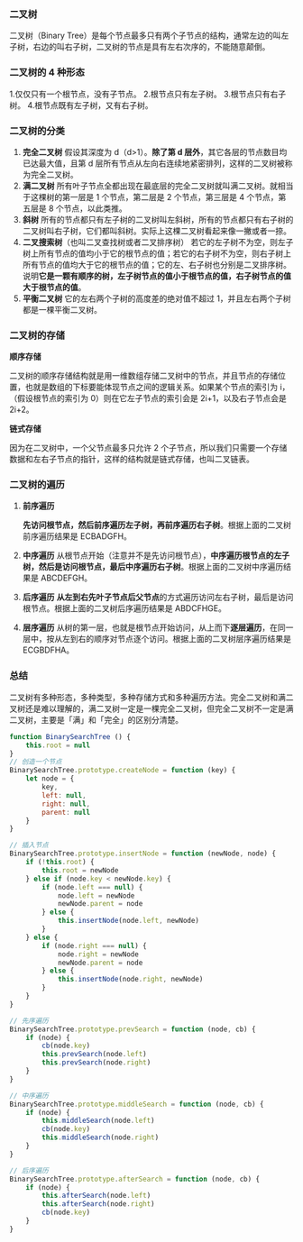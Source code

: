 ### 二叉树

二叉树（Binary Tree）是每个节点最多只有两个子节点的结构，通常左边的叫左子树，右边的叫右子树，二叉树的节点是具有左右次序的，不能随意颠倒。

### 二叉树的 4 种形态

1.仅仅只有一个根节点，没有子节点。
2.根节点只有左子树。
3.根节点只有右子树。
4.根节点既有左子树，又有右子树。

### 二叉树的分类

1. **完全二叉树**
   假设其深度为 d（d>1）。**除了第 d 层外**，其它各层的节点数目均已达最大值，且第 d 层所有节点从左向右连续地紧密排列，这样的二叉树被称为完全二叉树。
2. **满二叉树**
   所有叶子节点全都出现在最底层的完全二叉树就叫满二叉树。就相当于这棵树的第一层是 1 个节点，第二层是 2 个节点，第三层是 4 个节点，第五层是 8 个节点，以此类推。
3. **斜树**
   所有的节点都只有左子树的二叉树叫左斜树，所有的节点都只有右子树的二叉树叫右子树，它们都叫斜树。实际上这棵二叉树看起来像一撇或者一捺。
4. **二叉搜索树**（也叫二叉查找树或者二叉排序树）
   若它的左子树不为空，则左子树上所有节点的值均小于它的根节点的值；若它的右子树不为空，则右子树上所有节点的值均大于它的根节点的值；它的左、右子树也分别是二叉排序树。说明**它是一颗有顺序的树，左子树节点的值小于根节点的值，右子树节点的值大于根节点的值**。
5. **平衡二叉树**
   它的左右两个子树的高度差的绝对值不超过 1，并且左右两个子树都是一棵平衡二叉树。

### 二叉树的存储

**顺序存储**

二叉树的顺序存储结构就是用一维数组存储二叉树中的节点，并且节点的存储位置，也就是数组的下标要能体现节点之间的逻辑关系。如果某个节点的索引为 i，（假设根节点的索引为 0）则在它左子节点的索引会是 2i+1，以及右子节点会是 2i+2。

**链式存储**

因为在二叉树中，一个父节点最多只允许 2 个子节点，所以我们只需要一个存储数据和左右子节点的指针，这样的结构就是链式存储，也叫二叉链表。

### 二叉树的遍历

1. **前序遍历**

   **先访问根节点，然后前序遍历左子树，再前序遍历右子树**。根据上面的二叉树前序遍历结果是 ECBADGFH。

2. **中序遍历**
   从根节点开始（注意并不是先访问根节点），**中序遍历根节点的左子树，然后是访问根节点，最后中序遍历右子树**。根据上面的二叉树中序遍历结果是 ABCDEFGH。

3. **后序遍历**
   **从左到右先叶子节点后父节点**的方式遍历访问左右子树，最后是访问根节点。根据上面的二叉树后序遍历结果是 ABDCFHGE。

4. **层序遍历**
   从树的第一层，也就是根节点开始访问，从上而下**逐层遍历**，在同一层中，按从左到右的顺序对节点逐个访问。根据上面的二叉树层序遍历结果是 ECGBDFHA。

### 总结

二叉树有多种形态，多种类型，多种存储方式和多种遍历方法。完全二叉树和满二叉树还是难以理解的，满二叉树一定是一棵完全二叉树，但完全二叉树不一定是满二叉树，主要是「满」和「完全」的区别分清楚。

```javascript
function BinarySearchTree () {
    this.root = null
}
// 创造一个节点
BinarySearchTree.prototype.createNode = function (key) {
    let node = {
    	key,
        left: null,
        right: null,
        parent: null
    }
}

// 插入节点
BinarySearchTree.prototype.insertNode = function (newNode, node) {
    if (!this.root) {
        this.root = newNode
    } else if (node.key < newNode.key) {
        if (node.left === null) {
            node.left = newNode
            newNode.parent = node
        } else {
            this.insertNode(node.left, newNode)
        }
    } else {
        if (node.right === null) {
            node.right = newNode
            newNode.parent = node
        } else {
            this.insertNode(node.right, newNode)
        }
    }
}

// 先序遍历
BinarySearchTree.prototype.prevSearch = function (node, cb) {
    if (node) {
        cb(node.key)
        this.prevSearch(node.left)
        this.prevSearch(node.right)
    }
}

// 中序遍历
BinarySearchTree.prototype.middleSearch = function (node, cb) {
    if (node) {
        this.middleSearch(node.left)
        cb(node.key)
        this.middleSearch(node.right)
    }
}

// 后序遍历
BinarySearchTree.prototype.afterSearch = function (node, cb) {
    if (node) {
        this.afterSearch(node.left)
        this.afterSearch(node.right)
        cb(node.key)
    }
}
```

